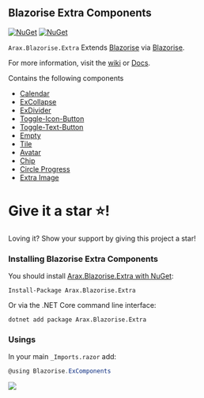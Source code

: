 ## Blazorise Extra Components

[![NuGet](https://img.shields.io/nuget/vpre/Arax.Blazorise.Extra.svg)](https://www.nuget.org/packages/Arax.Blazorise.Extra) [![NuGet](https://img.shields.io/nuget/dt/Arax.Blazorise.Extra.svg)](https://www.nuget.org/packages/Arax.Blazorise.Extra)

`Arax.Blazorise.Extra` Extends [Blazorise](https://blazorise.com) via [Blazorise](https://blazorise.com).

For more information, visit the [wiki](https://github.com/araxis/Blazorise_ExComponents/wiki) or [Docs](https://araxis.github.io/Blazorise.ExComponents.Docs).

Contains the following components

*   [Calendar](https://github.com/araxis/Blazorise_ExComponents/wiki/Calendar)
*   [ExCollapse](https://github.com/araxis/Blazorise_ExComponents/wiki/ExCollapse)
*   [ExDivider](https://github.com/araxis/Blazorise_ExComponents/wiki/ExDivider)
*   [Toggle-Icon-Button](https://github.com/araxis/Blazorise_ExComponents/wiki/Toggle-Icon-Button)
*   [Toggle-Text-Button](https://github.com/araxis/Blazorise_ExComponents/wiki/Toggle-Text-Button)
*   [Empty](https://github.com/araxis/Blazorise_ExComponents/wiki/Empty)
*   [Tile](https://github.com/araxis/Blazorise_ExComponents/wiki/Tile)
*   [Avatar](https://github.com/araxis/Blazorise_ExComponents/wiki/Avatar)
*   [Chip](https://github.com/araxis/Blazorise_ExComponents/wiki/Chip)
*   [Circle Progress](https://github.com/araxis/Blazorise_ExComponents/wiki/Circle-Progress)
*   [Extra Image](https://github.com/araxis/Blazorise_ExComponents/wiki/Extra-Image)

# **Give it a star** :star:**!**

Loving it? Show your support by giving this project a star!

### Installing Blazorise Extra Components

You should install [Arax.Blazorise.Extra with NuGet](https://www.nuget.org/packages/Arax.Blazorise.Extra):

```
Install-Package Arax.Blazorise.Extra
```

Or via the .NET Core command line interface:

```
dotnet add package Arax.Blazorise.Extra
```

### Usings

In your main `_Imports.razor` add:

```c#
@using Blazorise.ExComponents
```

![](https://user-images.githubusercontent.com/1418779/160797622-32f4ca09-0178-4006-8353-eff17dafe908.png)
